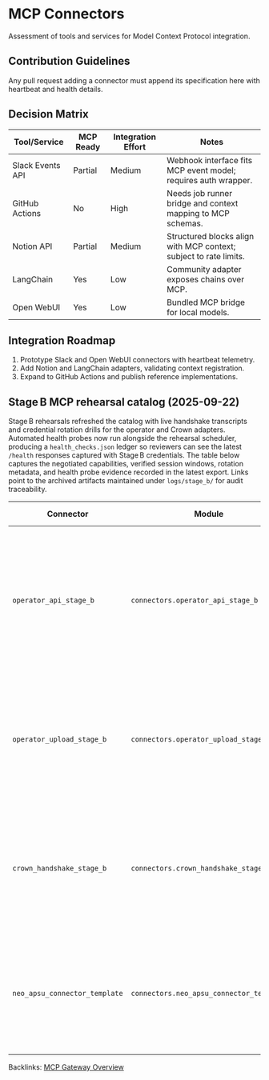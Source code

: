 # MCP Connectors

Assessment of tools and services for Model Context Protocol integration.

## Contribution Guidelines

Any pull request adding a connector must append its specification here with
heartbeat and health details.

## Decision Matrix

| Tool/Service | MCP Ready | Integration Effort | Notes |
| --- | --- | --- | --- |
| Slack Events API | Partial | Medium | Webhook interface fits MCP event model; requires auth wrapper. |
| GitHub Actions | No | High | Needs job runner bridge and context mapping to MCP schemas. |
| Notion API | Partial | Medium | Structured blocks align with MCP context; subject to rate limits. |
| LangChain | Yes | Low | Community adapter exposes chains over MCP. |
| Open WebUI | Yes | Low | Bundled MCP bridge for local models. |

## Integration Roadmap

1. Prototype Slack and Open WebUI connectors with heartbeat telemetry.
2. Add Notion and LangChain adapters, validating context registration.
3. Expand to GitHub Actions and publish reference implementations.

## Stage B MCP rehearsal catalog (2025-09-22)

Stage B rehearsals refreshed the catalog with live handshake transcripts and
credential rotation drills for the operator and Crown adapters. Automated
health probes now run alongside the rehearsal scheduler, producing a
`health_checks.json` ledger so reviewers can see the latest `/health`
responses captured with Stage B credentials. The table below captures the
negotiated capabilities, verified session windows, rotation metadata, and
health probe evidence recorded in the latest export. Links point to the
archived artifacts maintained under `logs/stage_b/` for audit traceability.

| Connector | Module | Handshake snapshot | Rotation status | Drill outcome | Evidence |
| --- | --- | --- | --- | --- | --- |
| `operator_api_stage_b` | `connectors.operator_api_stage_b` | Version `0.1.0` handshake accepted context `stage-b-rehearsal` with channels `handshake`, `heartbeat`, `command`; session `stage-b-session` authenticated with credential expiry `2025-12-01T00:00:00Z`. | `last_rotated` `2025-09-22T10:15:54Z`, window `PT48H`, window id `20250922T101554Z-PT48H`, hot swap supported, token hint `operator`; rotation ledger also recorded the `12:24:53Z` preflight attempt. | Stage B smoke `20250921T122529Z` emitted handshake + heartbeat while the latest window metadata lives in `logs/stage_b_rotation_drills.jsonl`. | [Rehearsal packet](../logs/stage_b_rehearsal_packet.json) · [Smoke handshake](../logs/stage_b/20250921T122529Z/stage_b_smoke.json) · [Rotation drills](../logs/stage_b_rotation_drills.jsonl) · [Health checks](../logs/stage_b/20250922T071749Z/health_checks.json) |
| `operator_upload_stage_b` | `connectors.operator_upload_stage_b` | Version `0.1.0` handshake mirrored `stage-b-rehearsal` with channels `handshake`, `heartbeat`, `upload`; operator session reuse confirmed (`stage-b-session` shared). | `last_rotated` `2025-09-22T10:15:54Z`, window `PT48H`, window id `20250922T101554Z-PT48H`, hot swap supported, token hint `operator-upload`. | Stage B smoke `20250921T122529Z` reused the operator session; window metadata refreshed in `logs/stage_b_rotation_drills.jsonl`. | [Rehearsal packet](../logs/stage_b_rehearsal_packet.json) · [Smoke handshake](../logs/stage_b/20250921T122529Z/stage_b_smoke.json) · [Rotation drills](../logs/stage_b_rotation_drills.jsonl) · [Health checks](../logs/stage_b/20250922T071749Z/health_checks.json) |
| `crown_handshake_stage_b` | `connectors.crown_handshake_stage_b` | Version `0.1.0` handshake confirmed `stage-b-rehearsal` with channels `handshake`, `heartbeat`, `mission-brief`; Stage B smoke surfaced `crown_handshake` version `0.2.5`. | `last_rotated` `2025-09-22T10:15:54Z`, window `PT48H`, window id `20250922T101554Z-PT48H`, hot swap supported, token hint `crown`. | Stage B smoke `20250921T122529Z` appended rotation drills; the new window metadata now sits in `logs/stage_b_rotation_drills.jsonl`. | [Rehearsal packet](../logs/stage_b_rehearsal_packet.json) · [Smoke handshake](../logs/stage_b/20250921T122529Z/stage_b_smoke.json) · [Rotation drills](../logs/stage_b_rotation_drills.jsonl) · [Health checks](../logs/stage_b/20250922T071749Z/health_checks.json) |
| `neo_apsu_connector_template` | `connectors.neo_apsu_connector_template` | Template echo during Stage B smoke accepted context `stage-b-rehearsal` with channels `handshake`, `heartbeat`; capabilities `register`, `telemetry`. | `last_rotated` `2025-09-21T12:25:29Z`, window `PT48H`, hot swap supported, token hint `local`. | Stage B smoke `20250921T122529Z` validated template metadata for downstream connector authors. | [Smoke handshake echo](../logs/stage_b/20250921T122529Z/stage_b_smoke.json) |

Backlinks: [MCP Gateway Overview](mcp_overview.md)
